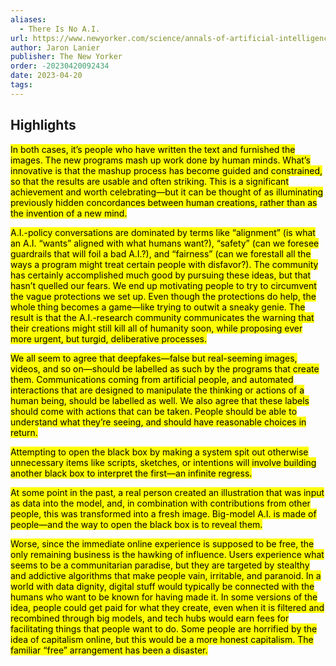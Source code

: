 ```yaml
---
aliases:
  - There Is No A.I.
url: https://www.newyorker.com/science/annals-of-artificial-intelligence/there-is-no-ai
author: Jaron Lanier
publisher: The New Yorker
order: -20230420092434
date: 2023-04-20
tags:
---
```


## Highlights
<mark>In both cases, it’s people who have written the text and furnished the images. The new programs mash up work done by human minds. What’s innovative is that the mashup process has become guided and constrained, so that the results are usable and often striking. This is a significant achievement and worth celebrating—but it can be thought of as illuminating previously hidden concordances between human creations, rather than as the invention of a new mind.</mark>

<mark>A.I.-policy conversations are dominated by terms like “alignment” (is what an A.I. “wants” aligned with what humans want?), “safety” (can we foresee guardrails that will foil a bad A.I.?), and “fairness” (can we forestall all the ways a program might treat certain people with disfavor?). The community has certainly accomplished much good by pursuing these ideas, but that hasn’t quelled our fears. We end up motivating people to try to circumvent the vague protections we set up. Even though the protections do help, the whole thing becomes a game—like trying to outwit a sneaky genie. The result is that the A.I.-research community communicates the warning that their creations might still kill all of humanity soon, while proposing ever more urgent, but turgid, deliberative processes.</mark>

<mark>We all seem to agree that deepfakes—false but real-seeming images, videos, and so on—should be labelled as such by the programs that create them. Communications coming from artificial people, and automated interactions that are designed to manipulate the thinking or actions of a human being, should be labelled as well. We also agree that these labels should come with actions that can be taken. People should be able to understand what they’re seeing, and should have reasonable choices in return.</mark>

<mark>Attempting to open the black box by making a system spit out otherwise unnecessary items like scripts, sketches, or intentions will involve building another black box to interpret the first—an infinite regress.</mark>

<mark>At some point in the past, a real person created an illustration that was input as data into the model, and, in combination with contributions from other people, this was transformed into a fresh image. Big-model A.I. is made of people—and the way to open the black box is to reveal them.</mark>

<mark>Worse, since the immediate online experience is supposed to be free, the only remaining business is the hawking of influence. Users experience what seems to be a communitarian paradise, but they are targeted by stealthy and addictive algorithms that make people vain, irritable, and paranoid. In a world with data dignity, digital stuff would typically be connected with the humans who want to be known for having made it. In some versions of the idea, people could get paid for what they create, even when it is filtered and recombined through big models, and tech hubs would earn fees for facilitating things that people want to do. Some people are horrified by the idea of capitalism online, but this would be a more honest capitalism. The familiar “free” arrangement has been a disaster.</mark>

